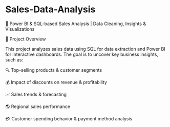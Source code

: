 # Sales-Data-Analysis

🚀 Power BI & SQL-based Sales Analysis | Data Cleaning, Insights & Visualizations

📌 Project Overview

This project analyzes sales data using SQL for data extraction and Power BI for interactive dashboards. The goal is to uncover key business insights, such as:

🔍 Top-selling products & customer segments

💰 Impact of discounts on revenue & profitability

📈 Sales trends & forecasting

🌎 Regional sales performance

💳 Customer spending behavior & payment method analysis
